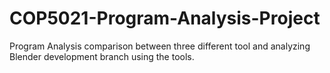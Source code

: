 # COP5021-Program-Analysis-Project
Program Analysis comparison between three different tool and analyzing Blender development branch using the tools.
